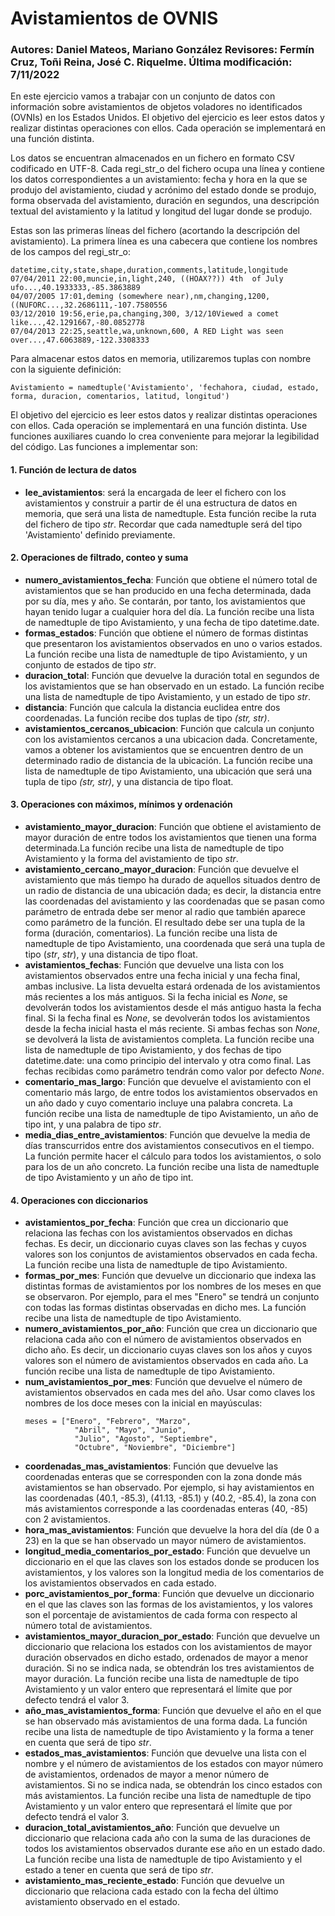 # Avistamientos de OVNIS
### Autores: Daniel Mateos, Mariano González Revisores: Fermín Cruz, Toñi Reina, José C. Riquelme. Última modificación: 7/11/2022

En este ejercicio vamos a trabajar con un conjunto de datos con información sobre avistamientos de objetos voladores no identificados (OVNIs) en los Estados Unidos. El objetivo del ejercicio es leer estos datos y realizar distintas operaciones con ellos. Cada operación se implementará en una función distinta.

Los datos se encuentran almacenados en un fichero en formato CSV codificado en UTF-8. Cada regi_str_o del fichero ocupa una línea y contiene los datos correspondientes a un avistamiento: fecha y hora en la que se produjo del avistamiento, ciudad y acrónimo del estado donde se produjo, forma observada del avistamiento, duración en segundos, una descripción textual del avistamiento y la latitud y longitud del lugar donde se produjo.

Estas son las primeras líneas del fichero (acortando la descripción del avistamiento). La primera línea es una cabecera que contiene los nombres de los campos del regi_str_o:

```
datetime,city,state,shape,duration,comments,latitude,longitude
07/04/2011 22:00,muncie,in,light,240, ((HOAX??)) 4th  of July ufo...,40.1933333,-85.3863889
04/07/2005 17:01,deming (somewhere near),nm,changing,1200, ((NUFORC...,32.2686111,-107.7580556
03/12/2010 19:56,erie,pa,changing,300, 3/12/10Viewed a comet like...,42.1291667,-80.0852778
07/04/2013 22:25,seattle,wa,unknown,600, A RED Light was seen over...,47.6063889,-122.3308333
```

Para almacenar estos datos en memoria, utilizaremos tuplas con nombre con la siguiente definición:
```
Avistamiento = namedtuple('Avistamiento', 'fechahora, ciudad, estado, forma, duracion, comentarios, latitud, longitud')
```

El objetivo del ejercicio es leer estos datos y realizar distintas operaciones con ellos. Cada operación se implementará en una función distinta. Use funciones auxiliares cuando lo crea conveniente para mejorar la legibilidad del código. Las funciones a implementar son:
#### 1. Función de lectura de datos
* **lee_avistamientos**: será la encargada de leer el fichero con los avistamientos y construir a partir de él una estructura de datos en memoria, que será una lista de namedtuple. Esta función recibe la ruta del fichero de tipo _str_. Recordar que cada namedtuple será del tipo 'Avistamiento' definido previamente.

#### 2. Operaciones de filtrado, conteo y suma
* **numero_avistamientos_fecha**: Función que obtiene el número total de avistamientos que se han producido en una fecha determinada, dada por su día, mes y año. Se contarán, por tanto, los avistamientos que hayan tenido lugar a cualquier hora del día. La función recibe una lista de namedtuple de tipo Avistamiento, y una fecha de tipo datetime.date.
* **formas_estados**: Función que obtiene el número de formas distintas que presentaron los avistamientos observados en uno o varios estados. La función recibe una lista de namedtuple de tipo Avistamiento, y un conjunto de estados de tipo _str_.
* **duracion_total**: Función que devuelve la duración total en segundos de los avistamientos que se han observado en un estado. La función recibe una lista de namedtuple de tipo Avistamiento, y un estado de tipo _str_.
* **distancia**: Función que calcula la distancia euclidea entre dos coordenadas. La función recibe dos tuplas de tipo _(str, str)_.
* **avistamientos_cercanos_ubicacion**: Función que calcula un conjunto con los avistamientos cercanos a una ubicacion dada. Concretamente, vamos a obtener los avistamientos que se encuentren dentro de un determinado radio de distancia de la ubicación. La función recibe una lista de namedtuple de tipo Avistamiento, una ubicación que será una tupla de tipo _(str, str)_, y una distancia de tipo float.

#### 3. Operaciones con máximos, mínimos y ordenación
* **avistamiento_mayor_duracion**: Función que obtiene el avistamiento de mayor duración de entre todos los avistamientos que tienen una forma determinada.La función recibe una lista de namedtuple de tipo Avistamiento y la forma del avistamiento de tipo _str_.
* **avistamiento_cercano_mayor_duracion**: Función que devuelve el avistamiento que más tiempo ha durado de aquellos situados dentro de un radio de distancia de una ubicación dada; es decir, la distancia entre las coordenadas del avistamiento y las coordenadas que se pasan como parámetro de entrada debe ser menor al radio que también aparece como parámetro de la función. El resultado debe ser una tupla de la forma (duración, comentarios). La función recibe una lista de namedtuple de tipo Avistamiento, una coordenada que será una tupla de tipo (_str_, _str_), y una distancia de tipo float.
* **avistamientos_fechas**: Función que devuelve una lista con los avistamientos observados entre una fecha inicial y una fecha final, ambas inclusive. La lista devuelta estará ordenada de los avistamientos más recientes a los más antiguos. Si la fecha inicial es _None_, se devolverán todos los avistamientos desde el más antiguo hasta la fecha final. Si la fecha final es _None_, se devolverán todos los avistamientos desde la fecha inicial hasta el más reciente. Si ambas fechas son _None_, se devolverá la lista de avistamientos completa. La función recibe una lista de namedtuple de tipo Avistamiento, y dos fechas de tipo datetime.date: una como principio del intervalo y otra como final. Las fechas recibidas como parámetro tendrán como valor por defecto _None_.
* **comentario_mas_largo**: Función que devuelve el avistamiento con el comentario más largo, de entre todos los avistamientos observados en un año dado y cuyo comentario incluye una palabra concreta. La función recibe una lista de namedtuple de tipo Avistamiento, un año de tipo int, y una palabra de tipo _str_.
* **media_dias_entre_avistamientos**: Función que devuelve la media de días transcurridos entre dos avistamientos consecutivos en el tiempo. La función permite hacer el cálculo para todos los avistamientos, o solo para los de un año concreto. La función recibe una lista de namedtuple de tipo Avistamiento y un año de tipo int.

#### 4. Operaciones con diccionarios
* **avistamientos_por_fecha**: Función que crea un diccionario que relaciona las fechas con los avistamientos observados en dichas fechas. Es decir, un diccionario cuyas claves son las fechas y cuyos valores son los conjuntos de avistamientos observados en cada fecha. La función recibe una lista de namedtuple de tipo Avistamiento.
* **formas_por_mes**: Función que devuelve un diccionario que indexa las distintas formas de avistamientos por los nombres de los meses en que se observaron. Por ejemplo, para el mes "Enero" se tendrá un conjunto con todas las formas distintas observadas en dicho mes. La función recibe una lista de namedtuple de tipo Avistamiento.
* **numero_avistamientos_por_año**: Función que crea un diccionario que relaciona cada año con el número de avistamientos observados en dicho año. Es decir, un diccionario cuyas claves son los años y cuyos valores son el número de avistamientos observados en cada año. La función recibe una lista de namedtuple de tipo Avistamiento.
* **num_avistamientos_por_mes**: Función que devuelve el número de avistamientos observados en cada mes del año. Usar como claves los nombres de los doce meses con la inicial en mayúsculas:
    ```
    meses = ["Enero", "Febrero", "Marzo", 
               "Abril", "Mayo", "Junio", 
               "Julio", "Agosto", "Septiembre", 
               "Octubre", "Noviembre", "Diciembre"]
    ```
* **coordenadas_mas_avistamientos**: Función que devuelve las coordenadas enteras que se corresponden con la zona donde más avistamientos se han observado. Por ejemplo, si hay avistamientos en las coordenadas (40.1, -85.3), (41.13, -85.1) y (40.2, -85.4), la zona con más avistamientos corresponde a las coordenadas enteras (40, -85) con 2 avistamientos.
* **hora_mas_avistamientos**: Función que devuelve la hora del día (de 0 a 23) en la que se han observado un mayor número de avistamientos.
* **longitud_media_comentarios_por_estado**: Función que devuelve un diccionario en el que las claves son los estados donde se producen los avistamientos, y los valores son la longitud media de los comentarios de los avistamientos observados en cada estado.
* **porc_avistamientos_por_forma**: Función que devuelve un diccionario en el que las claves son las formas de los avistamientos, y los valores son el porcentaje de avistamientos de cada forma con respecto al número total de avistamientos.
* **avistamientos_mayor_duracion_por_estado**: Función que devuelve un diccionario que relaciona los estados con los avistamientos de mayor duración observados en dicho estado, ordenados de mayor a menor duración. Si no se indica nada, se obtendrán los tres avistamientos de mayor duración. La función recibe una lista de namedtuple de tipo Avistamiento y un valor entero que representará el límite que por defecto tendrá el valor 3.
* **año_mas_avistamientos_forma**: Función que devuelve el año en el que se han observado más avistamientos de una forma dada. La función recibe una lista de namedtuple de tipo Avistamiento y la forma a tener en cuenta que será de tipo _str_.
* **estados_mas_avistamientos**: Función que devuelve una lista con el nombre y el número de avistamientos de los estados con mayor número de avistamientos, ordenados de mayor a menor número de avistamientos. Si no se indica nada, se obtendrán los cinco estados con más avistamientos. La función recibe una lista de namedtuple de tipo Avistamiento y un valor entero que representará el límite que por defecto tendrá el valor 3.
* **duracion_total_avistamientos_año**: Función que devuelve un diccionario que relaciona cada año con la suma de las duraciones de todos los avistamientos observados durante ese año en un estado dado. La función recibe una lista de namedtuple de tipo Avistamiento y el estado a tener en cuenta que será de tipo _str_.
* **avistamiento_mas_reciente_estado**: Función que devuelve un diccionario que relaciona cada estado con la fecha del último avistamiento observado en el estado.
